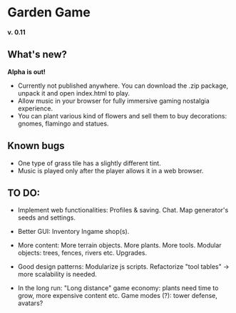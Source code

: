 # Garden Game
**v. 0.11**

## What's new?
**Alpha is out!**
- Currently not published anywhere. You can download the .zip package, unpack it and open index.html to play.
- Allow music in your browser for fully immersive gaming nostalgia experience.
- You can plant various kind of flowers and sell them to buy decorations: gnomes, flamingo and statues.


## Known bugs
- One type of grass tile has a slightly different tint.
- Music is played only after the player allows it in a web browser.


## TO DO:
- Implement web functionalities:
     Profiles & saving.
     Chat.
     Map generator's seeds and settings.
- Better GUI:
     Inventory
     Ingame shop(s).
- More content:
     More terrain objects.
     More plants.
     More tools.
     Modular objects: trees, fences, rivers etc.
     Upgrades.
- Good design patterns:
     Modularize js scripts.
     Refactorize "tool tables" -> more scalability is needed.

- In the long run:
     "Long distance" game economy: plants need time to grow, more expensive content etc.
     Game modes (?): tower defense, avatars?

  
